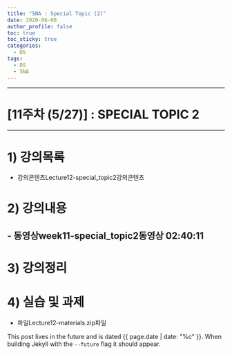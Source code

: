 ```yaml
---
title: "SNA : Special Topic (2)"
date: 2020-06-08
author_profile: false
toc: true
toc_sticky: true
categories:
  - DS
tags:
  - DS
  - SNA
---
```


---------- 
# [11주차 (5/27)] : SPECIAL TOPIC 2<br>
---------- 
# 1) 강의목록<br>
- 강의콘텐츠Lecture12-special_topic2강의콘텐츠

# 2) 강의내용<br>
## - 동영상week11-special_topic2동영상 02:40:11

# 3) 강의정리<br>

# 4) 실습 및 과제<br>
- 파일Lecture12-materials.zip파일

This post lives in the future and is dated {{ page.date | date: "%c" }}. When building Jekyll with the `--future` flag it should appear.
